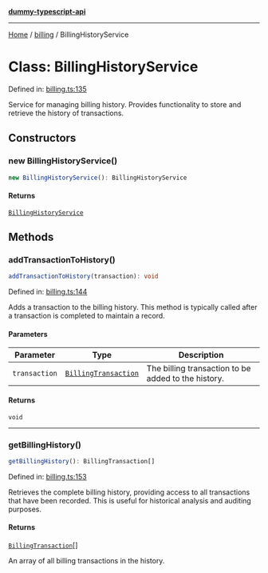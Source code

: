 [**dummy-typescript-api**](../../README.md)

***

[Home](../../README.md) / [billing](../README.md) / BillingHistoryService

# Class: BillingHistoryService

Defined in: [billing.ts:135](https://github.com/typedoc2md/dummy-typescript-api/blob/main/src/billing.ts#L135)

Service for managing billing history.
Provides functionality to store and retrieve the history of transactions.

## Constructors

### new BillingHistoryService()

```ts
new BillingHistoryService(): BillingHistoryService
```

#### Returns

[`BillingHistoryService`](BillingHistoryService.md)

## Methods

### addTransactionToHistory()

```ts
addTransactionToHistory(transaction): void
```

Defined in: [billing.ts:144](https://github.com/typedoc2md/dummy-typescript-api/blob/main/src/billing.ts#L144)

Adds a transaction to the billing history.
This method is typically called after a transaction is completed to maintain a record.

#### Parameters

| Parameter | Type | Description |
| ------ | ------ | ------ |
| `transaction` | [`BillingTransaction`](../interfaces/BillingTransaction.md) | The billing transaction to be added to the history. |

#### Returns

`void`

***

### getBillingHistory()

```ts
getBillingHistory(): BillingTransaction[]
```

Defined in: [billing.ts:153](https://github.com/typedoc2md/dummy-typescript-api/blob/main/src/billing.ts#L153)

Retrieves the complete billing history, providing access to all transactions that have been recorded.
This is useful for historical analysis and auditing purposes.

#### Returns

[`BillingTransaction`](../interfaces/BillingTransaction.md)[]

An array of all billing transactions in the history.
